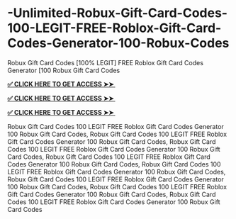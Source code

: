 # -Unlimited-Robux-Gift-Card-Codes-100-LEGIT-FREE-Roblox-Gift-Card-Codes-Generator-100-Robux-Codes
Robux Gift Card Codes [100% LEGIT] FREE Roblox Gift Card Codes Generator [100 Robux Gift Card Codes

**[✅ CLICK HERE TO GET ACCESS ➤➤ ​​](https://xnproo.com/giftcards/)**

**[✅ CLICK HERE TO GET ACCESS ➤➤ ​​](https://xnproo.com/giftcards/)**

**[✅ CLICK HERE TO GET ACCESS ➤➤ ​​](https://xnproo.com/giftcards/)**


Robux Gift Card Codes 100 LEGIT FREE Roblox Gift Card Codes Generator 100 Robux Gift Card Codes, Robux Gift Card Codes 100 LEGIT FREE Roblox Gift Card Codes Generator 100 Robux Gift Card Codes, Robux Gift Card Codes 100 LEGIT FREE Roblox Gift Card Codes Generator 100 Robux Gift Card Codes, Robux Gift Card Codes 100 LEGIT FREE Roblox Gift Card Codes Generator 100 Robux Gift Card Codes, Robux Gift Card Codes 100 LEGIT FREE Roblox Gift Card Codes Generator 100 Robux Gift Card Codes, Robux Gift Card Codes 100 LEGIT FREE Roblox Gift Card Codes Generator 100 Robux Gift Card Codes, Robux Gift Card Codes 100 LEGIT FREE Roblox Gift Card Codes Generator 100 Robux Gift Card Codes, Robux Gift Card Codes 100 LEGIT FREE Roblox Gift Card Codes Generator 100 Robux Gift Card Codes
